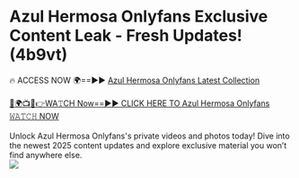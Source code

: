 # Azul Hermosa Onlyfans Exclusive Content Leak - Fresh Updates! (4b9vt)

🔥 ACCESS NOW 🌍==►► <a href="https://tinyurl.com/kvy9nzfs" rel="nofollow">Azul Hermosa Onlyfans Latest Collection</a>
<br><br>
[🔴🌍📺📱👉WA𝚃CH Now==►► CLICK HERE TO Azul Hermosa Onlyfans 𝚆𝙰𝚃𝙲𝙷 NOW](https://tinyurl.com/kvy9nzfs)
<br><br>
Unlock Azul Hermosa Onlyfans's private videos and photos today! Dive into the newest 2025 content updates and explore exclusive material you won’t find anywhere else.
<br>
<a href="https://tinyurl.com/kvy9nzfs" rel="nofollow" data-target="animated-image.originalLink"><img src="https://camo.githubusercontent.com/8a4f000d20f83aca3bf7ec5f350d767afa0574a8a352519fd8cfa583a6f93a33/68747470733a2f2f692e696d6775722e636f6d2f644a486b345a712e676966" data-canonical-src="https://i.imgur.com/dJHk4Zq.gif" style="max-width: 100%; display: inline-block;" data-target="animated-image.originalImage"></a>
<br>
